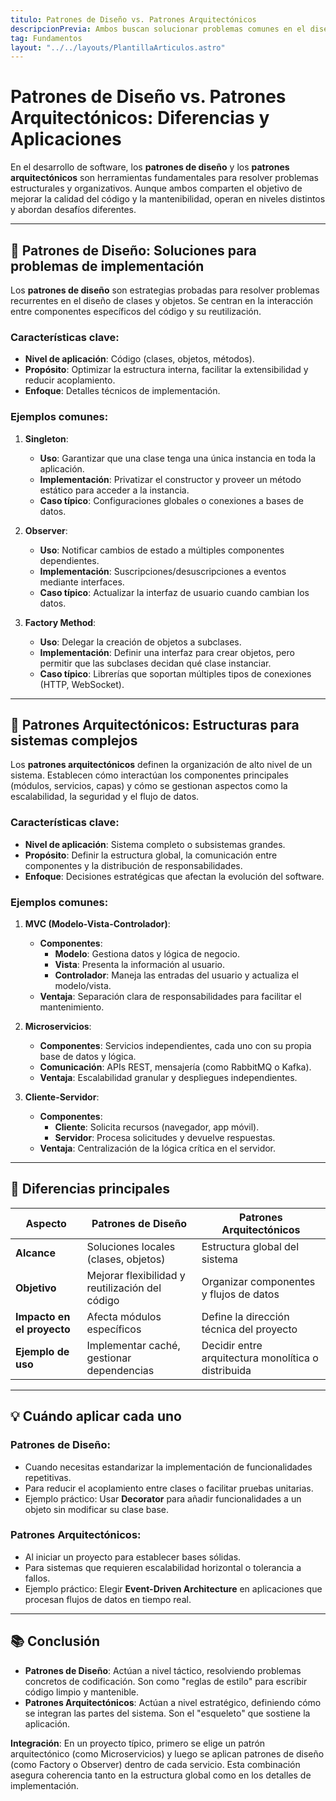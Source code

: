 ```yaml
---
titulo: Patrones de Diseño vs. Patrones Arquitectónicos
descripcionPrevia: Ambos buscan solucionar problemas comunes en el diseño de software, aunque existen diferencias importantes entre ellos.
tag: Fundamentos
layout: "../../layouts/PlantillaArticulos.astro"
---
```


# Patrones de Diseño vs. Patrones Arquitectónicos: Diferencias y Aplicaciones

En el desarrollo de software, los **patrones de diseño** y los **patrones arquitectónicos** son herramientas fundamentales para resolver problemas estructurales y organizativos. Aunque ambos comparten el objetivo de mejorar la calidad del código y la mantenibilidad, operan en niveles distintos y abordan desafíos diferentes.

---

## 🔧 **Patrones de Diseño: Soluciones para problemas de implementación**

Los **patrones de diseño** son estrategias probadas para resolver problemas recurrentes en el diseño de clases y objetos. Se centran en la interacción entre componentes específicos del código y su reutilización.

### Características clave:
- **Nivel de aplicación**: Código (clases, objetos, métodos).
- **Propósito**: Optimizar la estructura interna, facilitar la extensibilidad y reducir acoplamiento.
- **Enfoque**: Detalles técnicos de implementación.

### Ejemplos comunes:
1. **Singleton**:  
   - **Uso**: Garantizar que una clase tenga una única instancia en toda la aplicación.  
   - **Implementación**: Privatizar el constructor y proveer un método estático para acceder a la instancia.  
   - **Caso típico**: Configuraciones globales o conexiones a bases de datos.  

2. **Observer**:  
   - **Uso**: Notificar cambios de estado a múltiples componentes dependientes.  
   - **Implementación**: Suscripciones/desuscripciones a eventos mediante interfaces.  
   - **Caso típico**: Actualizar la interfaz de usuario cuando cambian los datos.  

3. **Factory Method**:  
   - **Uso**: Delegar la creación de objetos a subclases.  
   - **Implementación**: Definir una interfaz para crear objetos, pero permitir que las subclases decidan qué clase instanciar.  
   - **Caso típico**: Librerías que soportan múltiples tipos de conexiones (HTTP, WebSocket).  

---

## 🏢 **Patrones Arquitectónicos: Estructuras para sistemas complejos**

Los **patrones arquitectónicos** definen la organización de alto nivel de un sistema. Establecen cómo interactúan los componentes principales (módulos, servicios, capas) y cómo se gestionan aspectos como la escalabilidad, la seguridad y el flujo de datos.

### Características clave:
- **Nivel de aplicación**: Sistema completo o subsistemas grandes.
- **Propósito**: Definir la estructura global, la comunicación entre componentes y la distribución de responsabilidades.
- **Enfoque**: Decisiones estratégicas que afectan la evolución del software.

### Ejemplos comunes:
1. **MVC (Modelo-Vista-Controlador)**:  
   - **Componentes**:  
     - **Modelo**: Gestiona datos y lógica de negocio.  
     - **Vista**: Presenta la información al usuario.  
     - **Controlador**: Maneja las entradas del usuario y actualiza el modelo/vista.  
   - **Ventaja**: Separación clara de responsabilidades para facilitar el mantenimiento.  

2. **Microservicios**:  
   - **Componentes**: Servicios independientes, cada uno con su propia base de datos y lógica.  
   - **Comunicación**: APIs REST, mensajería (como RabbitMQ o Kafka).  
   - **Ventaja**: Escalabilidad granular y despliegues independientes.  

3. **Cliente-Servidor**:  
   - **Componentes**:  
     - **Cliente**: Solicita recursos (navegador, app móvil).  
     - **Servidor**: Procesa solicitudes y devuelve respuestas.  
   - **Ventaja**: Centralización de la lógica crítica en el servidor.  

---

## 🔎 **Diferencias principales**

| Aspecto                | Patrones de Diseño                          | Patrones Arquitectónicos                   |
|------------------------|--------------------------------------------|--------------------------------------------|
| **Alcance**            | Soluciones locales (clases, objetos)       | Estructura global del sistema              |
| **Objetivo**           | Mejorar flexibilidad y reutilización del código | Organizar componentes y flujos de datos    |
| **Impacto en el proyecto** | Afecta módulos específicos               | Define la dirección técnica del proyecto   |
| **Ejemplo de uso**     | Implementar caché, gestionar dependencias  | Decidir entre arquitectura monolítica o distribuida |

---

## 💡 **Cuándo aplicar cada uno**

### Patrones de Diseño:
- Cuando necesitas estandarizar la implementación de funcionalidades repetitivas.  
- Para reducir el acoplamiento entre clases o facilitar pruebas unitarias.  
- Ejemplo práctico: Usar **Decorator** para añadir funcionalidades a un objeto sin modificar su clase base.  

### Patrones Arquitectónicos:
- Al iniciar un proyecto para establecer bases sólidas.  
- Para sistemas que requieren escalabilidad horizontal o tolerancia a fallos.  
- Ejemplo práctico: Elegir **Event-Driven Architecture** en aplicaciones que procesan flujos de datos en tiempo real.  

---

## 📚 **Conclusión**

- **Patrones de Diseño**: Actúan a nivel táctico, resolviendo problemas concretos de codificación. Son como "reglas de estilo" para escribir código limpio y mantenible.  
- **Patrones Arquitectónicos**: Actúan a nivel estratégico, definiendo cómo se integran las partes del sistema. Son el "esqueleto" que sostiene la aplicación.  

**Integración**: En un proyecto típico, primero se elige un patrón arquitectónico (como Microservicios) y luego se aplican patrones de diseño (como Factory o Observer) dentro de cada servicio. Esta combinación asegura coherencia tanto en la estructura global como en los detalles de implementación.  